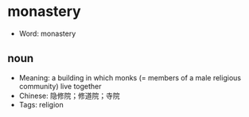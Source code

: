 # monastery

- Word: monastery

## noun

- Meaning: a building in which monks (= members of a male religious community) live together
- Chinese: 隐修院；修道院；寺院
- Tags: religion

